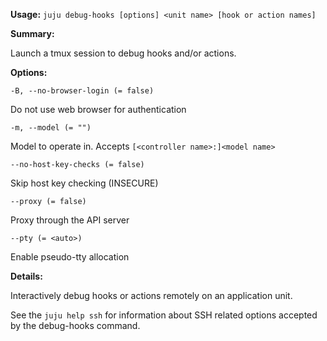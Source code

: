**Usage:** `juju debug-hooks [options] <unit name> [hook or action names]`

**Summary:**

Launch a tmux session to debug hooks and/or actions.

**Options:**

`-B, --no-browser-login (= false)`

Do not use web browser for authentication

`-m, --model (= "")`

Model to operate in. Accepts `[<controller name>:]<model name>`

`--no-host-key-checks (= false)`

Skip host key checking (INSECURE)

`--proxy (= false)`

Proxy through the API server

`--pty (= <auto>)`

Enable pseudo-tty allocation

**Details:**

Interactively debug hooks or actions remotely on an application unit.

See the `juju help ssh` for information about SSH related options accepted by the debug-hooks command.
